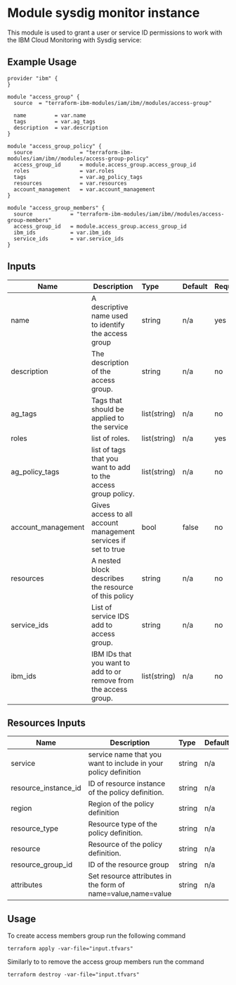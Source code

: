 # Module sysdig monitor instance

This module is used to grant a user or service ID permissions to work with the IBM Cloud Monitoring with Sysdig service:

## Example Usage
```
provider "ibm" {
}

module "access_group" {
  source  = "terraform-ibm-modules/iam/ibm//modules/access-group"

  name         = var.name
  tags         = var.ag_tags
  description  = var.description
}

module "access_group_policy" {
  source               = "terraform-ibm-modules/iam/ibm//modules/access-group-policy"
  access_group_id      = module.access_group.access_group_id
  roles                = var.roles
  tags                 = var.ag_policy_tags
  resources            = var.resources
  account_management   = var.account_management
}

module "access_group_members" {
  source            = "terraform-ibm-modules/iam/ibm//modules/access-group-members"
  access_group_id   = module.access_group.access_group_id
  ibm_ids           = var.ibm_ids
  service_ids       = var.service_ids
}
```

<!-- BEGINNING OF PRE-COMMIT-TERRAFORM DOCS HOOK -->
## Inputs


| Name               | Description                                                      | Type         | Default | Required |
|--------------------|------------------------------------------------------------------|:-------------|:------- |:---------|
| name               | A descriptive name used to identify the access group             | string       | n/a     | yes      |
| description        | The description of the access group.                             | string       | n/a     | no       |
| ag_tags            | Tags that should be applied to the service                       | list(string) | n/a     | no       |
| roles              | list of roles.                                                   | list(string) | n/a     | yes      |
| ag_policy_tags     | list of tags that you want to add to the access group policy.    | list(string) | n/a     | no       |
| account_management | Gives access to all account management services if set to true   | bool         | false   | no       |
| resources          | A nested block describes the resource of this policy             | string       | n/a     | no       |
| service_ids        | List of service IDS add to  access group.                        | string       | n/a     | no       |
| ibm_ids            | IBM IDs that you want to add to or remove from the access group. | list(string) | n/a     | no       |

## Resources Inputs

| Name                          | Description                                                      | Type         | Default | Required |
|-------------------------------|------------------------------------------------------------------|:-------------|:------- |:---------|
| service                       | service name that you want to include in your policy definition  | string       | n/a     | no       |
| resource_instance_id          | ID of resource instance of the policy definition.                | string       | n/a     | no       |
| region                        | Region of the policy definition                                  | string       | n/a     | no       |
| resource_type                 | Resource type of the policy definition.                          | string       | n/a     | no       |
| resource                      | Resource of the policy definition.                               | string       | n/a     | no       |
| resource_group_id             | ID of the resource group                                         | string       | n/a     | no       |
| attributes                    | Set resource attributes in the form of name=value,name=value     | string       | n/a     | no       |

## Usage

To create access members group run the following command

  `terraform apply -var-file="input.tfvars"`

Similarly to to remove the access group members run the command

   `terraform destroy -var-file="input.tfvars"`